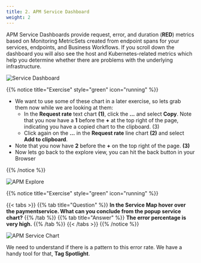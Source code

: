 ```yaml
---
title: 2. APM Service Dashboard
weight: 2
---
```


APM Service Dashboards provide request, error, and duration (**RED**) metrics based on Monitoring MetricSets created from endpoint spans for your services, endpoints, and Business Workflows. If you scroll down the dashboard you will also see the host and Kubernetes-related metrics which help you determine whether there are problems with the underlying infrastructure.

![Service Dashboard](../images/apm-service-dashboard.png)

{{% notice title="Exercise" style="green" icon="running" %}}

* We want to use some of these chart in a later exercise, so lets grab them now while we are looking at them:  
  * In the **Request rate** text chart **(1)**, click the **...** and select **Copy**. Note that you now have a **1** before the **+**  at the top right of the page, indicating you have a copied chart to the clipboard. (3)
  * Click  again on the **...** in the **Request rate** line chart **(2)** and select **Add to clipboard**.
* Note that you now have **2** before the **+** on the top right of the page. **(3)**
* Now lets go back to the explore view, you can hit the back button in your Browser

{{% /notice %}}

![APM Explore](../images/apm-explore.png)

{{% notice title="Exercise" style="green" icon="running" %}}

{{< tabs >}}
{{% tab title="Question" %}}
**In the Service Map hover over the **paymentservice**. What can you conclude from the popup service chart?**
{{% /tab %}}
{{% tab title="Answer" %}}
**The error percentage is very high.**
{{% /tab %}}
{{< /tabs >}}
{{% /notice %}}

![APM Service Chart](../images/apm-service-popup-chart.png)

We need to understand if there is a pattern to this error rate. We have a handy tool for that, **Tag Spotlight**.
